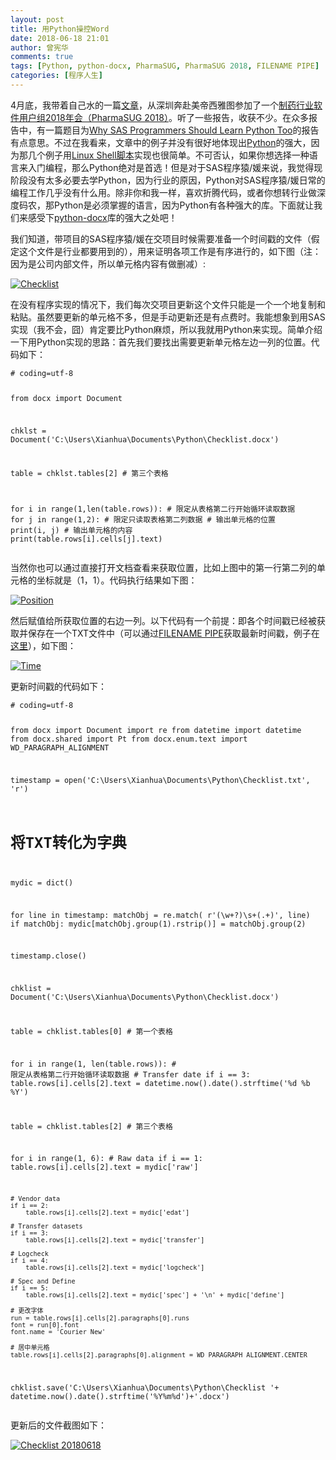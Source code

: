 ```yaml
---
layout: post
title: 用Python操控Word
date: 2018-06-18 21:01
author: 曾宪华
comments: true
tags: [Python, python-docx, PharmaSUG, PharmaSUG 2018, FILENAME PIPE]
categories: [程序人生]
---
```

<p>4月底，我带着自己水的一篇<span style="text-decoration: none;"><a href="http://www.pharmasug.org/proceedings/2018/QT/PharmaSUG-2018-QT08.pdf" target="_blank">文章</a></span>，从深圳奔赴美帝西雅图参加了一个<span style="text-decoration: none;"><a href="http://www.pharmasug.org/us/index.html" target="_blank">制药行业软件用户组2018年会（PharmaSUG 2018）</a></span>。听了一些报告，收获不少。在众多报告中，有一篇题目为<span style="text-decoration: none;"><a href="http://www.pharmasug.org/proceedings/2018/AD/PharmaSUG-2018-AD12.pdf" target="_blank">Why SAS Programmers Should Learn Python Too</a></span>的报告有点意思。不过在我看来，文章中的例子并没有很好地体现出<span style="text-decoration: none;"><a href="https://www.python.org" target="_blank">Python</a></span>的强大，因为那几个例子用<span style="text-decoration: none;"><a href="https://en.wikipedia.org/wiki/Shell_script" target="_blank">Linux Shell脚本</a></span>实现也很简单。不可否认，如果你想选择一种语言来入门编程，那么Python绝对是首选！但是对于SAS程序猿/媛来说，我觉得现阶段没有太多必要去学Python，因为行业的原因，Python对SAS程序猿/媛日常的编程工作几乎没有什么用。除非你和我一样，喜欢折腾代码，或者你想转行业做深度码农，那Python是必须掌握的语言，因为Python有各种强大的库。下面就让我们来感受下<span style="text-decoration: none;"><a href="https://python-docx.readthedocs.io/en/latest/" target="_blank">python-docx</a></span>库的强大之处吧！</p>
我们知道，带项目的SAS程序猿/媛在交项目时候需要准备一个时间戳的文件（假定这个文件是行业都要用到的），用来证明各项工作是有序进行的，如下图（注：因为是公司内部文件，所以单元格内容有做删减）:
<p><a href="http://www.xianhuazeng.com/cn/images/2018/06/Checklist.jpg"><img class="aligncenter size-full" src="http://www.xianhuazeng.com/cn/images/2018/06/Checklist.jpg" alt="Checklist" /></a></p>
在没有程序实现的情况下，我们每次交项目更新这个文件只能是一个一个地复制和粘贴。虽然要更新的单元格不多，但是手动更新还是有点费时。我能想象到用SAS实现（我不会，囧）肯定要比Python麻烦，所以我就用Python来实现。简单介绍一下用Python实现的思路：首先我们要找出需要更新单元格左边一列的位置。代码如下：
<pre><code># coding=utf-8

from docx import Document

chklst = Document('C:\\Users\\Xianhua\\Documents\\Python\\Checklist.docx')

table = chklst.tables[2] # 第三个表格

for i in range(1,len(table.rows)): # 限定从表格第二行开始循环读取数据
    for j in range(1,2): # 限定只读取表格第二列数据
        # 输出单元格的位置
        print(i, j)
        # 输出单元格的内容
        print(table.rows[i].cells[j].text)</code></pre>
当然你也可以通过直接打开文档查看来获取位置，比如上图中的第一行第二列的单元格的坐标就是（1，1）。代码执行结果如下图：
<p><a href="http://www.xianhuazeng.com/cn/images/2018/06/Position.jpg"><img class="aligncenter size-full" src="http://www.xianhuazeng.com/cn/images/2018/06/Position.jpg" alt="Position" /></a></p>
然后赋值给所获取位置的右边一列。以下代码有一个前提：即各个时间戳已经被获取并保存在一个TXT文件中（可以通过<span style="text-decoration: none;"><a href="http://support.sas.com/documentation/cdl/en/hostunx/61879/HTML/default/viewer.htm#pipe.htm" target="_blank">FILENAME PIPE</a></span>获取最新时间戳，例子在<span style="text-decoration: none;"><a href="http://www.xianhuazeng.com/cn/2016/03/12/get-modified-time/" target="_blank">这里</a></span>），如下图：
<p><a href="http://www.xianhuazeng.com/cn/images/2018/06/Time.jpg"><img class="aligncenter size-full" src="http://www.xianhuazeng.com/cn/images/2018/06/Time.jpg" alt="Time" /></a></p>
更新时间戳的代码如下：
<pre><code># coding=utf-8

from docx import Document
import re
from datetime import datetime
from docx.shared import Pt
from docx.enum.text import WD_PARAGRAPH_ALIGNMENT

timestamp = open('C:\\Users\\Xianhua\\Documents\\Python\\Checklist.txt', 'r')

# 将TXT转化为字典
mydic = dict() 

for line in timestamp:
    matchObj = re.match( r'(\w+?)\s+(.+)', line)
    if matchObj:
        mydic[matchObj.group(1).rstrip()] = matchObj.group(2)
    
timestamp.close()

chklist = Document('C:\\Users\\Xianhua\\Documents\\Python\\Checklist.docx')

table = chklist.tables[0] # 第一个表格

for i in range(1, len(table.rows)): # 限定从表格第二行开始循环读取数据
    # Transfer date
    if i == 3:
        table.rows[i].cells[2].text = datetime.now().date().strftime('%d %b %Y')

table = chklist.tables[2] # 第三个表格

for i in range(1, 6):
    # Raw data
    if i == 1:
        table.rows[i].cells[2].text = mydic['raw']
        
    # Vendor data
    if i == 2:
        table.rows[i].cells[2].text = mydic['edat']
        
    # Transfer datasets
    if i == 3:
        table.rows[i].cells[2].text = mydic['transfer']
        
    # Logcheck
    if i == 4:
        table.rows[i].cells[2].text = mydic['logcheck']
        
    # Spec and Define
    if i == 5:
        table.rows[i].cells[2].text = mydic['spec'] + '\n' + mydic['define']
        
    # 更改字体 
    run = table.rows[i].cells[2].paragraphs[0].runs
    font = run[0].font
    font.name = 'Courier New'

    # 居中单元格
    table.rows[i].cells[2].paragraphs[0].alignment = WD_PARAGRAPH_ALIGNMENT.CENTER

chklist.save('C:\\Users\\Xianhua\\Documents\\Python\\Checklist '+ datetime.now().date().strftime('%Y%m%d')+'.docx')
</code></pre>
更新后的文件截图如下：
<p><a href="http://www.xianhuazeng.com/cn/images/2018/06/Checklist 20180618.jpg"><img class="aligncenter size-full" src="http://www.xianhuazeng.com/cn/images/2018/06/Checklist 20180618.jpg" alt="Checklist 20180618" /></a></p>